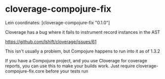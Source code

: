 # cloverage-compojure-fix

Lein coordinates: [cloverage-compojure-fix "0.1.0"]

Cloverage has a bug where it fails to instrument record instances in the AST

https://github.com/lshift/cloverage/issues/61

This isn't usually a problem, but Compojure happens to run into it as of 1.3.2

If you have a Compojure project, and you use Cloverage for coverage reports,
you can use this to make your builds work. Just require
cloverage-compojure-fix.core before your tests run


